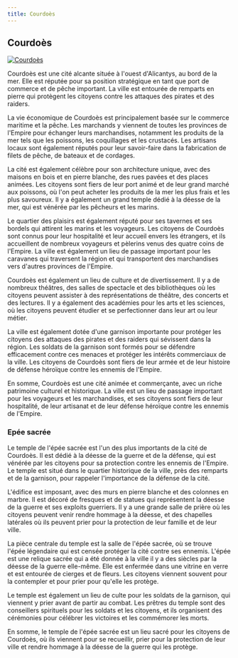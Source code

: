 ```yaml
---
title: Courdoès
---
```

## Courdoès

[![Courdoès](https://www.douaratil.fr/cartes/courdoes.png)](https://www.douaratil.fr/cartes/courdoes.jpg)

Courdoès est une cité alcante située à l'ouest d'Alicantys, au bord de la mer. Elle est réputée pour sa position stratégique en tant que port de commerce et de pêche important. La ville est entourée de remparts en pierre qui protègent les citoyens contre les attaques des pirates et des raiders.

La vie économique de Courdoès est principalement basée sur le commerce maritime et la pêche. Les marchands y viennent de toutes les provinces de l'Empire pour échanger leurs marchandises, notamment les produits de la mer tels que les poissons, les coquillages et les crustacés. Les artisans locaux sont également réputés pour leur savoir-faire dans la fabrication de filets de pêche, de bateaux et de cordages.

La cité est également célèbre pour son architecture unique, avec des maisons en bois et en pierre blanche, des rues pavées et des places animées. Les citoyens sont fiers de leur port animé et de leur grand marché aux poissons, où l'on peut acheter les produits de la mer les plus frais et les plus savoureux. Il y a également un grand temple dédié à la déesse de la mer, qui est vénérée par les pêcheurs et les marins.

Le quartier des plaisirs est également réputé pour ses tavernes et ses bordels qui attirent les marins et les voyageurs. Les citoyens de Courdoès sont connus pour leur hospitalité et leur accueil envers les étrangers, et ils accueillent de nombreux voyageurs et pèlerins venus des quatre coins de l'Empire. La ville est également un lieu de passage important pour les caravanes qui traversent la région et qui transportent des marchandises vers d'autres provinces de l'Empire.

Courdoès est également un lieu de culture et de divertissement. Il y a de nombreux théâtres, des salles de spectacle et des bibliothèques où les citoyens peuvent assister à des représentations de théâtre, des concerts et des lectures. Il y a également des académies pour les arts et les sciences, où les citoyens peuvent étudier et se perfectionner dans leur art ou leur métier.

La ville est également dotée d'une garnison importante pour protéger les citoyens des attaques des pirates et des raiders qui sévissent dans la région. Les soldats de la garnison sont formés pour se défendre efficacement contre ces menaces et protéger les intérêts commerciaux de la ville. Les citoyens de Courdoès sont fiers de leur armée et de leur histoire de défense héroïque contre les ennemis de l'Empire.

En somme, Courdoès est une cité animée et commerçante, avec un riche patrimoine culturel et historique. La ville est un lieu de passage important pour les voyageurs et les marchandises, et ses citoyens sont fiers de leur hospitalité, de leur artisanat et de leur défense héroïque contre les ennemis de l'Empire.

### Epée sacrée
Le temple de l'épée sacrée est l'un des plus importants de la cité de Courdoès. Il est dédié à la déesse de la guerre et de la défense, qui est vénérée par les citoyens pour sa protection contre les ennemis de l'Empire. Le temple est situé dans le quartier historique de la ville, près des remparts et de la garnison, pour rappeler l'importance de la défense de la cité.

L'édifice est imposant, avec des murs en pierre blanche et des colonnes en marbre. Il est décoré de fresques et de statues qui représentent la déesse de la guerre et ses exploits guerriers. Il y a une grande salle de prière où les citoyens peuvent venir rendre hommage à la déesse, et des chapelles latérales où ils peuvent prier pour la protection de leur famille et de leur ville.

La pièce centrale du temple est la salle de l'épée sacrée, où se trouve l'épée légendaire qui est censée protéger la cité contre ses ennemis. L'épée est une relique sacrée qui a été donnée à la ville il y a des siècles par la déesse de la guerre elle-même. Elle est enfermée dans une vitrine en verre et est entourée de cierges et de fleurs. Les citoyens viennent souvent pour la contempler et pour prier pour qu'elle les protège.

Le temple est également un lieu de culte pour les soldats de la garnison, qui viennent y prier avant de partir au combat. Les prêtres du temple sont des conseillers spirituels pour les soldats et les citoyens, et ils organisent des cérémonies pour célébrer les victoires et les commémorer les morts.

En somme, le temple de l'épée sacrée est un lieu sacré pour les citoyens de Courdoès, où ils viennent pour se recueillir, prier pour la protection de leur ville et rendre hommage à la déesse de la guerre qui les protège.
